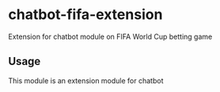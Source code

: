 # chatbot-fifa-extension
Extension for chatbot module on FIFA World Cup betting game

## Usage
This module is an extension module for chatbot
